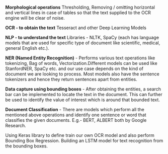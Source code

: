  **Morphological operations** 
  Thresholding, Removing / omitting horizontal and vertical lines in case of tables so that the text supplied to the OCR engine will be clear of noise. 

**OCR - to obtain the text** 
  Tesseract and other Deep Learning Models 

**NLP - to understand the text**
  Libraries - NLTK, SpaCy (each has language models that are used for specific type of document like scientific, medical, general English etc.).
  
**NER (Named Entity Recognition)** - Performs various text operations like tokenizing, Bag of words, Vectorization.Different models can be used like  StanfordNER, SpaCy etc. and our use case depends on the kind of document we are looking to process. Most models also have the sentence tokenizers and   hence they return sentences apart from entities. 

**Data capture using bounding boxes** - After obtaining the entities, a search bar can be implemented to locate the text in the document. This can further be used to identify the value of interest which is around that bounded text. 

**Document Classification** - There are models which perform all the mentioned above operations and identify one sentence or word that classifies the given documents. E.g.- BERT, ALBERT both by Google Research. 

Using Keras library to define train our own OCR model and also perform Bounding Box Regression. 
Building an LSTM model for text recognition from the bounding boxes. 
 
